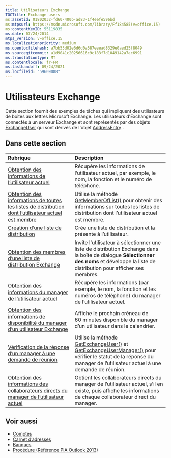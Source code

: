 ```yaml
---
title: Utilisateurs Exchange
TOCTitle: Exchange users
ms:assetid: 01802032-fd60-400b-ad83-1f4eefe596bd
ms:mtpsurl: https://msdn.microsoft.com/library/Ff184585(v=office.15)
ms:contentKeyID: 55119835
ms.date: 07/24/2014
mtps_version: v=office.15
ms.localizationpriority: medium
ms.openlocfilehash: a7bb53d02e6d6d0a587eeead8329e0aed25f8049
ms.sourcegitcommit: a1d9041c20256616c9c183f7d1049142a7ac6991
ms.translationtype: MT
ms.contentlocale: fr-FR
ms.lasthandoff: 09/24/2021
ms.locfileid: "59609088"
---
```

# <a name="exchange-users"></a>Utilisateurs Exchange

Cette section fournit des exemples de tâches qui impliquent des utilisateurs de boîtes aux lettres Microsoft Exchange. Les utilisateurs d'Exchange sont connectés à un serveur Exchange et sont représentés par des objets [ExchangeUser](https://msdn.microsoft.com/library/bb609574\(v=office.15\)) qui sont dérivés de l'objet [AddressEntry](https://msdn.microsoft.com/library/bb609728\(v=office.15\)) .

## <a name="in-this-section"></a>Dans cette section

|Rubrique|Description|
|:----|:----------|
|[Obtention des informations de l’utilisateur actuel](how-to-get-information-about-the-current-user.md)  |Récupère les informations de l’utilisateur actuel, par exemple, le nom, la fonction et le numéro de téléphone.|
|[Obtention des informations de toutes les listes de distribution dont l’utilisateur actuel est membre](how-to-get-information-about-all-distribution-lists-of-which-the-current-user-is-a-member.md)  |Utilise la méthode [GetMemberOfList()](https://msdn.microsoft.com/library/bb623397\(v=office.15\)) pour obtenir des informations sur toutes les listes de distribution dont l’utilisateur actuel est membre.|
|[Création d’une liste de distribution](how-to-create-a-distribution-list.md)  |Crée une liste de distribution et la présente à l’utilisateur.|
[Obtention des membres d’une liste de distribution Exchange](how-to-get-members-of-an-exchange-distribution-list.md)  |Invite l'utilisateur à sélectionner une liste de distribution Exchange dans la boîte de dialogue **Sélectionner des noms** et développe la liste de distribution pour afficher ses membres.|
[Obtention des informations du manager de l’utilisateur actuel](how-to-get-information-about-the-current-user-s-manager.md)  |Récupère les informations (par exemple, le nom, la fonction et les numéros de téléphone) du manager de l’utilisateur actuel.|
[Obtention des informations de disponibilité du manager d’un utilisateur Exchange](how-to-get-availability-information-for-an-exchange-user-s-manager.md) |  Affiche le prochain créneau de 60 minutes disponible du manager d’un utilisateur dans le calendrier.|
|[Vérification de la réponse d’un manager à une demande de réunion](how-to-check-a-manager-s-response-to-a-meeting-request.md) | Utilise la méthode [GetExchangeUser()](https://msdn.microsoft.com/library/bb611808\(v=office.15\)) et [GetExchangeUserManager()](https://msdn.microsoft.com/library/bb646656\(v=office.15\)) pour vérifier le statut de la réponse du manager de l’utilisateur actuel à une demande de réunion.|
|[Obtention des informations des collaborateurs directs du manager de l’utilisateur actuel](how-to-get-information-about-direct-reports-of-the-current-user-s-manager.md) | Obtient les collaborateurs directs du manager de l’utilisateur actuel, s’il en existe, puis affiche les informations de chaque collaborateur direct du manager.|

## <a name="see-also"></a>Voir aussi

- [Comptes](accounts.md)
- [Carnet d’adresses](address-book.md)
- [Banques](stores.md)
- [Procédure (Référence PIA Outlook 2013)](how-do-i-outlook-2013-pia-reference.md)

